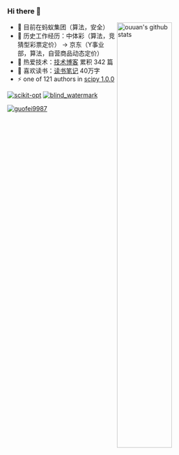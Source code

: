 



### Hi there 👋



<img align="right" alt="ouuan's github stats" width="50%" src="https://github-readme-stats.vercel.app/api?username=ouuan&show_icons=true">

- 🔭 目前在蚂蚁集团（算法，安全）
- 👯 历史工作经历：中体彩（算法，竞猜型彩票定价） -> 京东（Y事业部，算法，自营商品动态定价）
- 🌱 热爱技术：[技术博客](https://www.guofei.site/) 累积 342 篇
- 🤔 喜欢读书：[读书笔记](https://www.guofei.site/reading/#/) 40万字
- ⚡ one of 121 authors in [scipy 1.0.0](https://mail.python.org/pipermail/scipy-user/2017-October/037357.html)


[![scikit-opt](https://github-readme-stats.vercel.app/api/pin/?username=guofei9987&repo=scikit-opt&theme=radical)](https://github.com/guofei9987/scikit-opt)
[![blind_watermark](https://github-readme-stats.vercel.app/api/pin/?username=guofei9987&repo=blind_watermark&theme=radical)](https://github.com/guofei9987/blind_watermark)


[![guofei9987](https://github-readme-stats.vercel.app/api?username=guofei9987&show_icons=true&theme=radical&hide=commits,prs)](https://www.guofei.site/)


<!--
### Hi there 👋

**guofei9987/guofei9987** is a ✨ _special_ ✨ repository because its `README.md` (this file) appears on your GitHub profile.

Here are some ideas to get you started:

- 🔭 I’m currently working on ...
- 🌱 I’m currently learning ...
- 👯 I’m looking to collaborate on ...
- 🤔 I’m looking for help with ...
- 💬 Ask me about ...
- 📫 How to reach me: ...
- 😄 Pronouns: ...
- ⚡ Fun fact: ...
-->
